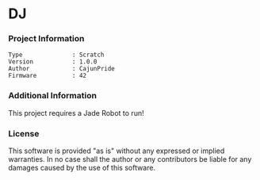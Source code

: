 DJ
================



### Project Information
```
Type              : Scratch
Version           : 1.0.0
Author            : CajunPride
Firmware          : 42
```

### Additional Information
This project requires a Jade Robot to run!

### License
This software is provided "as is" without any expressed or implied warranties.  In no case shall the author or any contributors be liable for any damages caused by the use of this software.

